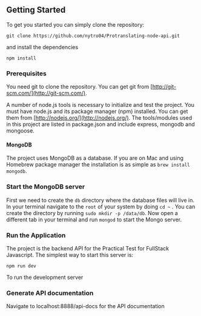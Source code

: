 ## Getting Started

To get you started you can simply clone the repository:

```
git clone https://github.com/nytro04/Protranslating-node-api.git
```

and install the dependencies

```
npm install
```

### Prerequisites

You need git to clone the repository. You can get git from
[http://git-scm.com/](http://git-scm.com/).

A number of node.js tools is necessary to initialize and test the project. You must have node.js and its package manager (npm) installed. You can get them from [http://nodejs.org/](http://nodejs.org/). The tools/modules used in this project are listed in package.json and include express, mongodb and mongoose.

#### MongoDB

The project uses MongoDB as a database. If you are on Mac and using Homebrew package manager the installation is as simple as `brew install mongodb`.

### Start the MongoDB server

First we need to create the `db` directory where the database files will live in. In your terminal navigate to the `root` of your system by doing `cd ~` . You can create the directory by running `sudo mkdir -p /data/db`. Now open a different tab in your terminal and run `mongod` to start the Mongo server.

### Run the Application

The project is the backend API for the Practical Test for FullStack Javascript. The simplest way to start this server is:

    npm run dev

To run the development server

### Generate API documentation

Navigate to localhost:8888/api-docs for the API documentation
